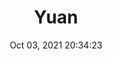 ---
id: 119
title: Yuan 
file-slug: yuan
date: Oct 03, 2021 20:34:23
feature: false
category: icons
angle: dynamic
clay: https://3dicons.sgp1.cdn.digitaloceanspaces.com/v1/dynamic/clay/yuan-dynamic-clay.png
gradient: https://3dicons.sgp1.cdn.digitaloceanspaces.com/v1/dynamic/gradient/yuan-dynamic-gradient.png
color: https://3dicons.sgp1.cdn.digitaloceanspaces.com/v1/dynamic/color/yuan-dynamic-color.png
premium: https://3dicons.sgp1.cdn.digitaloceanspaces.com/v1/dynamic/premium/yuan-dynamic-premium.png
---
